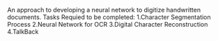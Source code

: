 An approach to developing a neural network to digitize handwritten documents.
Tasks Requied to be completed:
1.Character Segmentation Process
2.Neural Network for OCR
3.Digital Character Reconstruction
4.TalkBack

